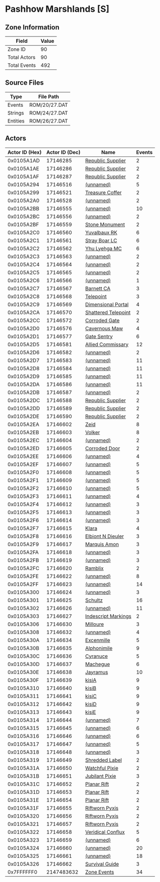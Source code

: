 # Pashhow Marshlands [S]

## Zone Information

| Field        |   Value |
|--------------|---------|
| Zone ID      |      90 |
| Total Actors |      90 |
| Total Events |     492 |

## Source Files

| Type     | File Path     |
|----------|---------------|
| Events   | ROM/20/27.DAT |
| Strings  | ROM/24/27.DAT |
| Entities | ROM/26/27.DAT |

## Actors

| Actor ID (Hex)   |   Actor ID (Dec) | Name                                                             |   Events |
|------------------|------------------|------------------------------------------------------------------|----------|
| 0x0105A1AD       |         17146285 | [Republic Supplier](./17146285%20-%20Republic%20Supplier.md)     |        2 |
| 0x0105A1AE       |         17146286 | [Republic Supplier](./17146286%20-%20Republic%20Supplier.md)     |        2 |
| 0x0105A1AF       |         17146287 | [Republic Supplier](./17146287%20-%20Republic%20Supplier.md)     |        2 |
| 0x0105A294       |         17146516 | [(unnamed)](./17146516.md)                                       |        5 |
| 0x0105A299       |         17146521 | [Treasure Coffer](./17146521%20-%20Treasure%20Coffer.md)         |        2 |
| 0x0105A2A0       |         17146528 | [(unnamed)](./17146528.md)                                       |        2 |
| 0x0105A2BB       |         17146555 | [(unnamed)](./17146555.md)                                       |       10 |
| 0x0105A2BC       |         17146556 | [(unnamed)](./17146556.md)                                       |        2 |
| 0x0105A2BF       |         17146559 | [Stone Monument](./17146559%20-%20Stone%20Monument.md)           |        2 |
| 0x0105A2C0       |         17146560 | [Yuvalbaux RK](./17146560%20-%20Yuvalbaux%20RK.md)               |        6 |
| 0x0105A2C1       |         17146561 | [Stray Boar LC](./17146561%20-%20Stray%20Boar%20LC.md)           |        6 |
| 0x0105A2C2       |         17146562 | [Yhu Lyehga MC](./17146562%20-%20Yhu%20Lyehga%20MC.md)           |        6 |
| 0x0105A2C3       |         17146563 | [(unnamed)](./17146563.md)                                       |        2 |
| 0x0105A2C4       |         17146564 | [(unnamed)](./17146564.md)                                       |        2 |
| 0x0105A2C5       |         17146565 | [(unnamed)](./17146565.md)                                       |        2 |
| 0x0105A2C6       |         17146566 | [(unnamed)](./17146566.md)                                       |        1 |
| 0x0105A2C7       |         17146567 | [Barnett CA](./17146567%20-%20Barnett%20CA.md)                   |        3 |
| 0x0105A2C8       |         17146568 | [Telepoint](./17146568%20-%20Telepoint.md)                       |        3 |
| 0x0105A2C9       |         17146569 | [Dimensional Portal](./17146569%20-%20Dimensional%20Portal.md)   |        4 |
| 0x0105A2CA       |         17146570 | [Shattered Telepoint](./17146570%20-%20Shattered%20Telepoint.md) |        2 |
| 0x0105A2CC       |         17146572 | [Corroded Gate](./17146572%20-%20Corroded%20Gate.md)             |        2 |
| 0x0105A2D0       |         17146576 | [Cavernous Maw](./17146576%20-%20Cavernous%20Maw.md)             |        4 |
| 0x0105A2D1       |         17146577 | [Gate Sentry](./17146577%20-%20Gate%20Sentry.md)                 |        6 |
| 0x0105A2D5       |         17146581 | [Allied Commissary](./17146581%20-%20Allied%20Commissary.md)     |       12 |
| 0x0105A2D6       |         17146582 | [(unnamed)](./17146582.md)                                       |        2 |
| 0x0105A2D7       |         17146583 | [(unnamed)](./17146583.md)                                       |       11 |
| 0x0105A2D8       |         17146584 | [(unnamed)](./17146584.md)                                       |       11 |
| 0x0105A2D9       |         17146585 | [(unnamed)](./17146585.md)                                       |       11 |
| 0x0105A2DA       |         17146586 | [(unnamed)](./17146586.md)                                       |       11 |
| 0x0105A2DB       |         17146587 | [(unnamed)](./17146587.md)                                       |        2 |
| 0x0105A2DC       |         17146588 | [Republic Supplier](./17146588%20-%20Republic%20Supplier.md)     |        2 |
| 0x0105A2DD       |         17146589 | [Republic Supplier](./17146589%20-%20Republic%20Supplier.md)     |        2 |
| 0x0105A2DE       |         17146590 | [Republic Supplier](./17146590%20-%20Republic%20Supplier.md)     |        2 |
| 0x0105A2EA       |         17146602 | [Zeid](./17146602%20-%20Zeid.md)                                 |        8 |
| 0x0105A2EB       |         17146603 | [Volker](./17146603%20-%20Volker.md)                             |        8 |
| 0x0105A2EC       |         17146604 | [(unnamed)](./17146604.md)                                       |        2 |
| 0x0105A2ED       |         17146605 | [Corroded Door](./17146605%20-%20Corroded%20Door.md)             |        2 |
| 0x0105A2EE       |         17146606 | [(unnamed)](./17146606.md)                                       |        4 |
| 0x0105A2EF       |         17146607 | [(unnamed)](./17146607.md)                                       |        5 |
| 0x0105A2F0       |         17146608 | [(unnamed)](./17146608.md)                                       |        5 |
| 0x0105A2F1       |         17146609 | [(unnamed)](./17146609.md)                                       |        5 |
| 0x0105A2F2       |         17146610 | [(unnamed)](./17146610.md)                                       |        5 |
| 0x0105A2F3       |         17146611 | [(unnamed)](./17146611.md)                                       |        4 |
| 0x0105A2F4       |         17146612 | [(unnamed)](./17146612.md)                                       |        3 |
| 0x0105A2F5       |         17146613 | [(unnamed)](./17146613.md)                                       |        3 |
| 0x0105A2F6       |         17146614 | [(unnamed)](./17146614.md)                                       |        3 |
| 0x0105A2F7       |         17146615 | [Klara](./17146615%20-%20Klara.md)                               |        4 |
| 0x0105A2F8       |         17146616 | [Elbiont N Dieuler](./17146616%20-%20Elbiont%20N%20Dieuler.md)   |        3 |
| 0x0105A2F9       |         17146617 | [Marquis Amon](./17146617%20-%20Marquis%20Amon.md)               |        3 |
| 0x0105A2FA       |         17146618 | [(unnamed)](./17146618.md)                                       |        3 |
| 0x0105A2FB       |         17146619 | [(unnamed)](./17146619.md)                                       |        3 |
| 0x0105A2FC       |         17146620 | [Ramblix](./17146620%20-%20Ramblix.md)                           |        2 |
| 0x0105A2FE       |         17146622 | [(unnamed)](./17146622.md)                                       |        8 |
| 0x0105A2FF       |         17146623 | [(unnamed)](./17146623.md)                                       |       14 |
| 0x0105A300       |         17146624 | [(unnamed)](./17146624.md)                                       |        3 |
| 0x0105A301       |         17146625 | [Schultz](./17146625%20-%20Schultz.md)                           |       16 |
| 0x0105A302       |         17146626 | [(unnamed)](./17146626.md)                                       |       11 |
| 0x0105A303       |         17146627 | [Indescript Markings](./17146627%20-%20Indescript%20Markings.md) |        2 |
| 0x0105A306       |         17146630 | [Milloure](./17146630%20-%20Milloure.md)                         |        3 |
| 0x0105A308       |         17146632 | [(unnamed)](./17146632.md)                                       |        4 |
| 0x0105A30A       |         17146634 | [Excenmille](./17146634%20-%20Excenmille.md)                     |        5 |
| 0x0105A30B       |         17146635 | [Alphonimile](./17146635%20-%20Alphonimile.md)                   |        9 |
| 0x0105A30C       |         17146636 | [Cyranuce](./17146636%20-%20Cyranuce.md)                         |        5 |
| 0x0105A30D       |         17146637 | [Machegue](./17146637%20-%20Machegue.md)                         |        6 |
| 0x0105A30E       |         17146638 | [Jayramus](./17146638%20-%20Jayramus.md)                         |       10 |
| 0x0105A30F       |         17146639 | [kisiA](./17146639%20-%20kisiA.md)                               |        9 |
| 0x0105A310       |         17146640 | [kisiB](./17146640%20-%20kisiB.md)                               |        9 |
| 0x0105A311       |         17146641 | [kisiC](./17146641%20-%20kisiC.md)                               |        9 |
| 0x0105A312       |         17146642 | [kisiD](./17146642%20-%20kisiD.md)                               |        9 |
| 0x0105A313       |         17146643 | [kisiE](./17146643%20-%20kisiE.md)                               |        9 |
| 0x0105A314       |         17146644 | [(unnamed)](./17146644.md)                                       |        7 |
| 0x0105A315       |         17146645 | [(unnamed)](./17146645.md)                                       |        6 |
| 0x0105A316       |         17146646 | [(unnamed)](./17146646.md)                                       |        6 |
| 0x0105A317       |         17146647 | [(unnamed)](./17146647.md)                                       |        5 |
| 0x0105A318       |         17146648 | [(unnamed)](./17146648.md)                                       |        3 |
| 0x0105A319       |         17146649 | [Shredded Label](./17146649%20-%20Shredded%20Label.md)           |        2 |
| 0x0105A31A       |         17146650 | [Watchful Pixie](./17146650%20-%20Watchful%20Pixie.md)           |        2 |
| 0x0105A31B       |         17146651 | [Jubilant Pixie](./17146651%20-%20Jubilant%20Pixie.md)           |        3 |
| 0x0105A31C       |         17146652 | [Planar Rift](./17146652%20-%20Planar%20Rift.md)                 |        2 |
| 0x0105A31D       |         17146653 | [Planar Rift](./17146653%20-%20Planar%20Rift.md)                 |        2 |
| 0x0105A31E       |         17146654 | [Planar Rift](./17146654%20-%20Planar%20Rift.md)                 |        2 |
| 0x0105A31F       |         17146655 | [Riftworn Pyxis](./17146655%20-%20Riftworn%20Pyxis.md)           |        2 |
| 0x0105A320       |         17146656 | [Riftworn Pyxis](./17146656%20-%20Riftworn%20Pyxis.md)           |        2 |
| 0x0105A321       |         17146657 | [Riftworn Pyxis](./17146657%20-%20Riftworn%20Pyxis.md)           |        2 |
| 0x0105A322       |         17146658 | [Veridical Conflux](./17146658%20-%20Veridical%20Conflux.md)     |        5 |
| 0x0105A323       |         17146659 | [(unnamed)](./17146659.md)                                       |        6 |
| 0x0105A324       |         17146660 | [(unnamed)](./17146660.md)                                       |       20 |
| 0x0105A325       |         17146661 | [(unnamed)](./17146661.md)                                       |       18 |
| 0x0105A326       |         17146662 | [Survival Guide](./17146662%20-%20Survival%20Guide.md)           |        3 |
| 0x7FFFFFF0       |       2147483632 | [Zone Events](./Zone%20Events.md)                                |       34 |